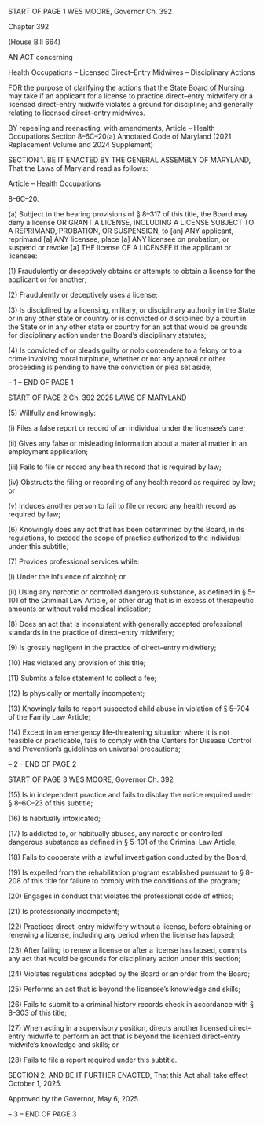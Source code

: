 START OF PAGE 1
WES MOORE, Governor Ch. 392

Chapter 392

(House Bill 664)

AN ACT concerning

Health Occupations – Licensed Direct–Entry Midwives – Disciplinary Actions

FOR the purpose of clarifying the actions that the State Board of Nursing may take if an
applicant for a license to practice direct–entry midwifery or a licensed direct–entry
midwife violates a ground for discipline; and generally relating to licensed
direct–entry midwives.

BY repealing and reenacting, with amendments,
Article – Health Occupations
Section 8–6C–20(a)
Annotated Code of Maryland
(2021 Replacement Volume and 2024 Supplement)

SECTION 1. BE IT ENACTED BY THE GENERAL ASSEMBLY OF MARYLAND,
That the Laws of Maryland read as follows:

Article – Health Occupations

8–6C–20.

(a) Subject to the hearing provisions of § 8–317 of this title, the Board may deny
a license OR GRANT A LICENSE, INCLUDING A LICENSE SUBJECT TO A REPRIMAND,
PROBATION, OR SUSPENSION, to [an] ANY applicant, reprimand [a] ANY licensee, place
[a] ANY licensee on probation, or suspend or revoke [a] THE license OF A LICENSEE if the
applicant or licensee:

(1) Fraudulently or deceptively obtains or attempts to obtain a license for
the applicant or for another;

(2) Fraudulently or deceptively uses a license;

(3) Is disciplined by a licensing, military, or disciplinary authority in the
State or in any other state or country or is convicted or disciplined by a court in the State
or in any other state or country for an act that would be grounds for disciplinary action
under the Board’s disciplinary statutes;

(4) Is convicted of or pleads guilty or nolo contendere to a felony or to a
crime involving moral turpitude, whether or not any appeal or other proceeding is pending
to have the conviction or plea set aside;

– 1 –
END OF PAGE 1

START OF PAGE 2
Ch. 392 2025 LAWS OF MARYLAND

(5) Willfully and knowingly:

(i) Files a false report or record of an individual under the licensee’s
care;

(ii) Gives any false or misleading information about a material
matter in an employment application;

(iii) Fails to file or record any health record that is required by law;

(iv) Obstructs the filing or recording of any health record as required
by law; or

(v) Induces another person to fail to file or record any health record
as required by law;

(6) Knowingly does any act that has been determined by the Board, in its
regulations, to exceed the scope of practice authorized to the individual under this subtitle;

(7) Provides professional services while:

(i) Under the influence of alcohol; or

(ii) Using any narcotic or controlled dangerous substance, as defined
in § 5–101 of the Criminal Law Article, or other drug that is in excess of therapeutic
amounts or without valid medical indication;

(8) Does an act that is inconsistent with generally accepted professional
standards in the practice of direct–entry midwifery;

(9) Is grossly negligent in the practice of direct–entry midwifery;

(10) Has violated any provision of this title;

(11) Submits a false statement to collect a fee;

(12) Is physically or mentally incompetent;

(13) Knowingly fails to report suspected child abuse in violation of § 5–704
of the Family Law Article;

(14) Except in an emergency life–threatening situation where it is not
feasible or practicable, fails to comply with the Centers for Disease Control and
Prevention’s guidelines on universal precautions;

– 2 –
END OF PAGE 2

START OF PAGE 3
WES MOORE, Governor Ch. 392

(15) Is in independent practice and fails to display the notice required under
§ 8–6C–23 of this subtitle;

(16) Is habitually intoxicated;

(17) Is addicted to, or habitually abuses, any narcotic or controlled
dangerous substance as defined in § 5–101 of the Criminal Law Article;

(18) Fails to cooperate with a lawful investigation conducted by the Board;

(19) Is expelled from the rehabilitation program established pursuant to §
8–208 of this title for failure to comply with the conditions of the program;

(20) Engages in conduct that violates the professional code of ethics;

(21) Is professionally incompetent;

(22) Practices direct–entry midwifery without a license, before obtaining or
renewing a license, including any period when the license has lapsed;

(23) After failing to renew a license or after a license has lapsed, commits
any act that would be grounds for disciplinary action under this section;

(24) Violates regulations adopted by the Board or an order from the Board;

(25) Performs an act that is beyond the licensee’s knowledge and skills;

(26) Fails to submit to a criminal history records check in accordance with §
8–303 of this title;

(27) When acting in a supervisory position, directs another licensed
direct–entry midwife to perform an act that is beyond the licensed direct–entry midwife’s
knowledge and skills; or

(28) Fails to file a report required under this subtitle.

SECTION 2. AND BE IT FURTHER ENACTED, That this Act shall take effect
October 1, 2025.

Approved by the Governor, May 6, 2025.

– 3 –
END OF PAGE 3